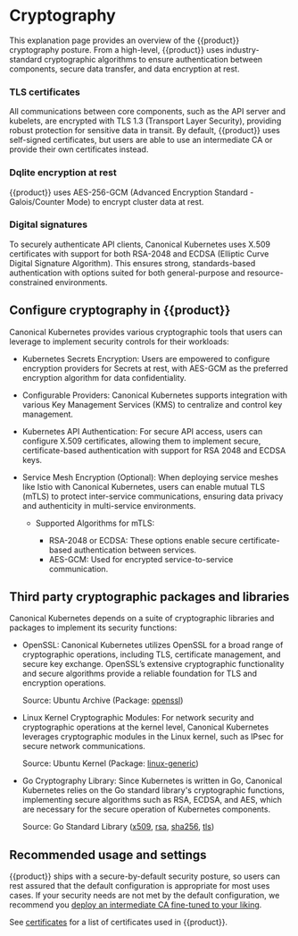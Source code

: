 # Cryptography

This explanation page provides an overview of the {{product}} cryptography
posture. From a high-level, {{product}} uses industry-standard cryptographic
algorithms to ensure authentication between components, secure data transfer,
and data encryption at rest.

### TLS certificates

All communications between core components, such as the API server and
kubelets, are encrypted with TLS 1.3 (Transport Layer Security), providing
robust protection for sensitive data in transit. By default, {{product}} uses
self-signed certificates, but users are able to use an intermediate CA or
provide their own certificates instead.

### Dqlite encryption at rest

{{product}} uses AES-256-GCM (Advanced Encryption Standard - Galois/Counter
Mode) to encrypt cluster data at rest.

### Digital signatures

To securely authenticate API clients, Canonical Kubernetes uses X.509
certificates with support for both RSA-2048 and ECDSA (Elliptic Curve Digital
Signature Algorithm). This ensures strong, standards-based authentication with
options suited for both general-purpose and resource-constrained environments.

## Configure cryptography in {{product}}

Canonical Kubernetes provides various cryptographic tools that users can
leverage to implement security controls for their workloads:

* Kubernetes Secrets Encryption: Users are empowered to configure encryption
providers for Secrets at rest, with AES-GCM as the preferred encryption
algorithm for data confidentiality.

* Configurable Providers: Canonical Kubernetes supports integration with
various Key Management Services (KMS) to centralize and control key management.

* Kubernetes API Authentication: For secure API access, users can configure
X.509 certificates, allowing them to implement secure, certificate-based
authentication with support for RSA 2048 and ECDSA keys.

* Service Mesh Encryption (Optional): When deploying service meshes like Istio
with Canonical Kubernetes, users can enable mutual TLS (mTLS) to protect
inter-service communications, ensuring data privacy and authenticity in
multi-service environments.

  * Supported Algorithms for mTLS:

    * RSA-2048 or ECDSA: These options enable secure certificate-based
    authentication between services.
    * AES-GCM: Used for encrypted service-to-service communication.


## Third party cryptographic packages and libraries

Canonical Kubernetes depends on a suite of cryptographic libraries and packages
to implement its security functions:

* OpenSSL: Canonical Kubernetes utilizes OpenSSL for a broad range of
cryptographic operations, including TLS, certificate management, and secure key
exchange. OpenSSL’s extensive cryptographic functionality and secure algorithms
provide a reliable foundation for TLS and encryption operations.

  Source: Ubuntu Archive (Package: [openssl])

* Linux Kernel Cryptographic Modules: For network security and cryptographic
operations at the kernel level, Canonical Kubernetes leverages cryptographic
modules in the Linux kernel, such as IPsec for secure network communications.

  Source: Ubuntu Kernel (Package: [linux-generic])

* Go Cryptography Library: Since Kubernetes is written in Go, Canonical
Kubernetes relies on the Go standard library's cryptographic functions,
implementing secure algorithms such as RSA, ECDSA, and AES, which are necessary
for the secure operation of Kubernetes components.

  Source: Go Standard Library ([x509], [rsa], [sha256], [tls])

## Recommended usage and settings

{{product}} ships with a secure-by-default security posture, so users can rest
assured that the default configuration is appropriate for most uses cases. If
your security needs are not met by the default configuration, we recommend you
[deploy an intermediate CA fine-tuned to your liking][intermediate-ca].

See [certificates] for a list of certificates used in {{product}}.

<!-- LINKS -->

[certificates]: certificates.md
[intermediate-ca]: /snap/howto/security/intermediate-ca.md
[openssl]: https://packages.ubuntu.com/jammy/openssl
[linux-generic]: https://packages.ubuntu.com/jammy/linux-generic
[x509]: https://pkg.go.dev/crypto/x509
[rsa]: https://pkg.go.dev/crypto/rsa
[sha256]: https://pkg.go.dev/crypto/sha256
[tls]: https://pkg.go.dev/crypto/tls
